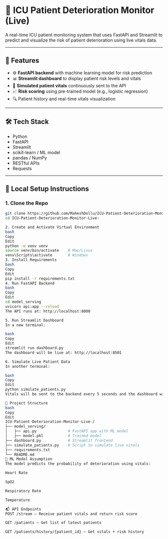 # 🏥 ICU Patient Deterioration Monitor (Live)

A real-time ICU patient monitoring system that uses FastAPI and Streamlit to predict and visualize the risk of patient deterioration using live vitals data.

---

## 🚀 Features

- ⚙️ **FastAPI backend** with machine learning model for risk prediction
- 📊 **Streamlit dashboard** to display patient risk levels and vitals
- 🔁 **Simulated patient vitals** continuously sent to the API
- 📈 **Risk scoring** using pre-trained model (e.g., logistic regression)
- 🔍 Patient history and real-time vitals visualization

---

## 🛠️ Tech Stack

- Python
- FastAPI
- Streamlit
- scikit-learn / ML model
- pandas / NumPy
- RESTful APIs
- Requests

---

## 🧪 Local Setup Instructions

### 1. Clone the Repo

```bash
git clone https://github.com/MaheshDollu/ICU-Patient-Deterioration-Monitor-Live-.git
cd ICU-Patient-Deterioration-Monitor-Live-

2. Create and Activate Virtual Environment
bash
Copy
Edit
python -m venv venv
source venv/bin/activate    # Mac/Linux
venv\Scripts\activate       # Windows
3. Install Requirements
bash
Copy
Edit
pip install -r requirements.txt
4. Run FastAPI Backend
bash
Copy
Edit
cd model_serving
uvicorn api:app --reload
The API runs at: http://localhost:8000

5. Run Streamlit Dashboard
In a new terminal:

bash
Copy
Edit
streamlit run dashboard.py
The dashboard will be live at: http://localhost:8501

6. Simulate Live Patient Data
In another terminal:

bash
Copy
Edit
python simulate_patients.py
Vitals will be sent to the backend every 5 seconds and the dashboard will reflect updates.

📁 Project Structure
bash
Copy
Edit
ICU-Patient-Deterioration-Monitor-Live-/
├── model_serving/
│   ├── api.py              # FastAPI app with ML model
│   ├── model.pkl           # Trained model
├── dashboard.py            # Streamlit frontend
├── simulate_patients.py    # Script to simulate live vitals
├── requirements.txt
└── README.md
🧠 ML Model Assumption
The model predicts the probability of deterioration using vitals:

Heart Rate

SpO2

Respiratory Rate

Temperature

📬 API Endpoints
POST /stream – Receive patient vitals and return risk score

GET /patients – Get list of latest patients

GET /patients/history/{patient_id} – Get vitals + risk history


